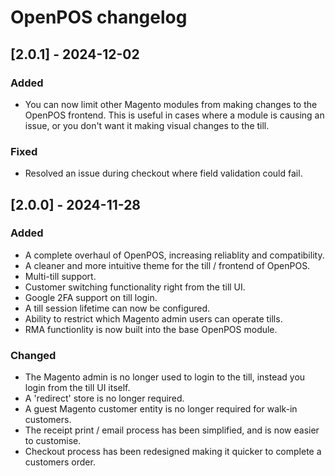 # OpenPOS changelog

## [2.0.1] - 2024-12-02

### Added

- You can now limit other Magento modules from making changes to the OpenPOS frontend. This is useful in cases where a module is causing an issue, or you don't want it making visual changes to the till.

### Fixed

- Resolved an issue during checkout where field validation could fail.

## [2.0.0] - 2024-11-28

### Added

- A complete overhaul of OpenPOS, increasing reliablity and compatibility.
- A cleaner and more intuitive theme for the till / frontend of OpenPOS.
- Multi-till support.
- Customer switching functionality right from the till UI.
- Google 2FA support on till login.
- A till session lifetime can now be configured.
- Ability to restrict which Magento admin users can operate tills.
- RMA functionlity is now built into the base OpenPOS module.

### Changed

- The Magento admin is no longer used to login to the till, instead you login from the till UI itself.
- A 'redirect' store is no longer required.
- A guest Magento customer entity is no longer required for walk-in customers.
- The receipt print / email process has been simplified, and is now easier to customise.
- Checkout process has been redesigned making it quicker to complete a customers order.
